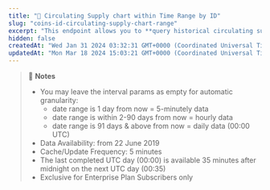 ```yaml
---
title: "👑 Circulating Supply chart within Time Range by ID"
slug: "coins-id-circulating-supply-chart-range"
excerpt: "This endpoint allows you to **query historical circulating supply of a coin, within a range of timestamp based on the provided coin id**"
hidden: false
createdAt: "Wed Jan 31 2024 03:32:31 GMT+0000 (Coordinated Universal Time)"
updatedAt: "Mon Mar 18 2024 15:03:21 GMT+0000 (Coordinated Universal Time)"
---
```

> 📘 **Notes**
> 
> - You may leave the interval params as empty for automatic granularity:
>   - date range is 1 day from now = 5-minutely data
>   - date range is within 2-90 days from now = hourly data
>   - date range is 91 days & above from now = daily data (00:00 UTC)
> - Data Availability: from 22 June 2019
> - Cache/Update Frequency: 5 minutes 
> - The last completed UTC day (00:00) is available 35 minutes after midnight on the next UTC day (00:35)
> - Exclusive for Enterprise Plan Subscribers only
